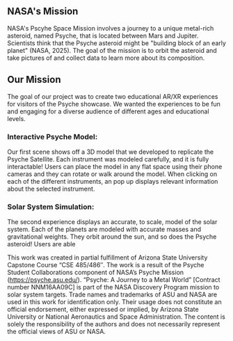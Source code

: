 ## NASA's Mission
NASA's Pscyhe Space Mission involves a journey to a unique metal-rich asteroid, named Psyche, that is located between Mars and Jupiter.
Scientists think that the Psyche asteroid might be "building block of an early planet" (NASA, 2025)​. 
The goal of the mission is to orbit the asteroid and take pictures of and collect data to learn more about its composition.

## Our Mission
The goal of our project was to create two educational AR/XR experiences for visitors of the Psyche showcase. We wanted the experiences
to be fun and engaging for a diverse audience of different ages and educational levels.

### Interactive Psyche Model:
Our first scene shows off a 3D model that we developed to replicate the Psyche Satellite. Each instrument was modeled carefully, and it is fully interactable!
Users can place the model in any flat space using their phone cameras and they can rotate or walk around the model. When clicking on each of
the different instruments, an pop up displays relevant information about the selected instrument. 

### Solar System Simulation:
The second experience displays an accurate, to scale, model of the solar system. Each of the planets are modeled with accurate masses
and gravitational weights. They orbit around the sun, and so does the Psyche asteroid! Users are able

This work was created in partial fulfillment of Arizona State University Capstone Course “CSE 485/486″.
The work is a result of the Psyche Student Collaborations component of NASA’s Psyche Mission (https://psyche.asu.edu/). 
“Psyche: A Journey to a Metal World” [Contract number NNM16AA09C] is part of the NASA Discovery Program mission to solar system targets.
Trade names and trademarks of ASU and NASA are used in this work for identification only. Their usage does not constitute an official
endorsement, either expressed or implied, by Arizona State University or National Aeronautics and Space Administration. The content is 
solely the responsibility of the authors and does not necessarily represent the official views of ASU or NASA.

